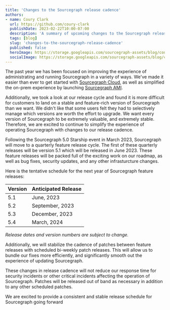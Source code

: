 ```yaml
---
title: 'Changes to the Sourcegraph release cadence'
authors:
- name: Coury Clark
  url: https://github.com/coury-clark
  publishDate: 2023-02-22T10:00-07:00
  description: 'A summary of upcoming changes to the Sourcegraph release cadence.'
  tags: [blog]
  slug: 'changes-to-the-sourcegraph-release-cadence'
  published: false
  heroImage: https://storage.googleapis.com/sourcegraph-assets/blog/conc-og-social.png
  socialImage: https://storage.googleapis.com/sourcegraph-assets/blog/conc-og-social.png
---
```


The past year we has been focused on improving the experience of administrating and running Sourcegraph in a variety of ways. 
We've made it easier than ever to get started with [Sourcegraph Cloud](https://docs.sourcegraph.com/cloud), as well as simplified the on-prem experience by launching [Sourcegraph AMI](https://docs.sourcegraph.com/admin/deploy/machine-images/aws-ami).

Additionally, we took a look at our release cycle and found it is more difficult for customers to land on a stable and feature-rich version of Sourcegraph than we want. We didn't like that some users felt they had to selectively manage which versions are worth the effort to upgrade. We want every version of Sourcegraph to be extremely valuable, and extremely stable. Therefore, we are excited to continue to simplify
the experience of operating Sourcegraph with changes to our release cadence.

Following the Sourcegraph 5.0 Starship event in March 2023, Sourcegraph will move to a quarterly feature release cycle. The first
of these quarterly releases will be version 5.1 which will be released in June 2023. These feature releases will be packed full of the exciting work on our roadmap,
as well as bug fixes, security updates, and any other infrasturcture changes.

Here is the tentative schedule for the next year of Sourcegraph feature releases:

| Version | Anticipated Release |
|---------|---------------------|
| 5.1     | June, 2023          |
| 5.2     | September, 2023     |
| 5.3     | December, 2023      |
| 5.4     | March, 2024         |

_Release dates and version numbers are subject to change._

Additionally, we will stabilize the cadence of patches between feature releases with scheduled bi-weekly patch releases. This will allow us to bundle our fixes more efficiently,
and significantly smooth out the experience of updating Sourcegraph.

These changes in release cadence will not reduce our response time for security incidents or other critical incidents affecting the operation of Sourcegraph. 
Patches will be released out of band as necessary in addition to any other scheduled patches.

We are excited to provide a consistent and stable release schedule for Sourcegraph going forward
